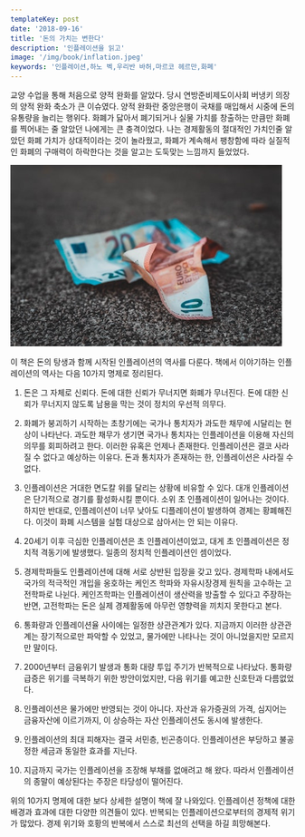 ```yaml
---
templateKey: post
date: '2018-09-16'
title: '돈의 가치는 변한다'
description: '인플레이션을 읽고'
image: '/img/book/inflation.jpeg'
keywords: '인플레이션,하노 벡,우리반 바허,마르코 헤르만,화폐'
---
```


교양 수업을 통해 처음으로 양적 완화를 알았다. 당시 연방준비제도이사회 버냉키 의장의 양적 완화 축소가 큰 이슈였다. 양적 완화란 중앙은행이 국채를 매입해서 시중에 돈의 유통량을 늘리는 행위다. 화폐가 닳아서 폐기되거나 실물 가치를 창출하는 만큼만 화폐를 찍어내는 줄 알았던 나에게는 큰 충격이었다. 나는 경제활동의 절대적인 가치인줄 알았던 화폐 가치가 상대적이라는 것이 놀라웠고, 화폐가 계속해서 팽창함에 따라 실질적인 화폐의 구매력이 하락한다는 것을 알고는 도둑맞는 느낌까지 들었었다.

![inflation.jpeg](/img/book/inflation.jpeg "inflation.jpeg")

이 책은 돈의 탕생과 함께 시작된 인플레이션의 역사를 다룬다. 책에서 이야기하는 인플레이션의 역사는 다음 10가지 명제로 정리된다.

1. 돈은 그 자체로 신뢰다. 돈에 대한 신뢰가 무너지면 화폐가 무너진다. 돈에 대한 신뢰가 무너지지 않도록 남용을 막는 것이 정치의 우선적 의무다.

2. 화폐가 붕괴하기 시작하는 초창기에는 국가나 통치자가 과도한 채무에 시달리는 현상이 나타난다. 과도한 채무가 생기면 국가나 통치자는 인플레이션을 이용해 자신의 의무를 회피하려고 한다. 이러한 유혹은 언제나 존재한다. 인플레이션은 결코 사라질 수 없다고 예상하는 이유다. 돈과 통치자가 존재하는 한, 인플레이션은 사라질 수 없다.

3. 인플레이션은 거대한 면도칼 위를 달리는 상황에 비유할 수 있다. 대개 인플레이션은 단기적으로 경기를 활성화시킬 뿐이다. 소위 초 인플레이션이 일어나는 것이다. 하지만 반대로, 인플레이션이 너무 낮아도 디플레이션이 발생하여 경제는 황폐해진다. 이것이 화폐 시스템을 실험 대상으로 삼아서는 안 되는 이유다.

4. 20세기 이후 극심한 인플레이션은 초 인플레이션이었고, 대게 초 인플레이션은 정치적 격동기에 발생했다. 일종의 정치적 인플레이션인 셈이었다.

5. 경제학파들도 인플레이션에 대해 서로 상반된 입장을 갖고 있다. 경제학파 내에서도 국가의 적극적인 개입을 옹호하는 케인즈 학파와 자유시장경제 원칙을 고수하는 고전학파로 나뉜다. 케인즈학파는 인플레이션이 생산력을 방출할 수 있다고 주장하는 반면, 고전학파는 돈은 실제 경제활동에 아무런 영향력을 끼치지 못한다고 본다.

6. 통화량과 인플레이션율 사이에는 일정한 상관관계가 있다. 지금까지 이러한 상관관계는 장기적으로만 파악할 수 있었고, 물가에만 나타나는 것이 아니었을지만 모르지만 말이다.

7. 2000년부터 금융위기 발생과 통화 대량 투입 주기가 반복적으로 나타났다. 통화량 급증은 위기를 극복하기 위한 방안이었지만, 다음 위기를 예고한 신호탄과 다름없었다.

8. 인플레이션은 물가에만 반영되는 것이 아니다. 자산과 유가증권의 가격, 심지어는 금융자산에 이르기까지, 이 상승하는 자산 인플레이션도 동시에 발생한다.

9. 인플레이션의 최대 피해자는 결국 서민층, 빈곤층이다. 인플레이션은 부당하고 불공정한 세금과 동일한 효과를 지닌다.

10. 지금까지 국가는 인플레이션을 조장해 부채를 없애려고 해 왔다. 따라서 인플레이션의 종말이 예상된다는 주장은 타당성이 떨어진다.

위의 10가지 명제에 대한 보다 상세한 설명이 책에 잘 나와있다. 인플레이션 정책에 대한 배경과 효과에 대한 다양한 의견들이 있다. 반복되는 인플레이션으로부터의 경제적 위기가 많았다. 경제 위기와 호황의 반복에서 스스로 최선의 선택을 하길 희망해본다.